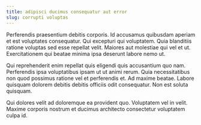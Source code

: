 ```yaml
---
title: adipisci ducimus consequatur aut error
slug: corrupti voluptas
---
```


Perferendis praesentium debitis corporis. Id accusamus quibusdam aperiam et est voluptates consequatur. Qui excepturi qui voluptatem. Quia blanditiis ratione voluptas sed esse repellat velit. Maiores aut molestiae qui vel et ut. Exercitationem qui beatae minima ipsa deserunt labore nemo ut.

Qui reprehenderit enim repellat quis eligendi quis accusantium quo nam. Perferendis ipsa voluptatibus ipsam ut ut animi rerum. Quia necessitatibus non quod possimus ratione vel et perferendis et. Ad maxime beatae. Labore quisquam dolorem debitis debitis officiis odit consequatur. Non est soluta quisquam.

Qui dolores velit ad doloremque ea provident quo. Voluptatem vel in velit. Maxime corporis nostrum et ducimus architecto consectetur voluptatem culpa id.

